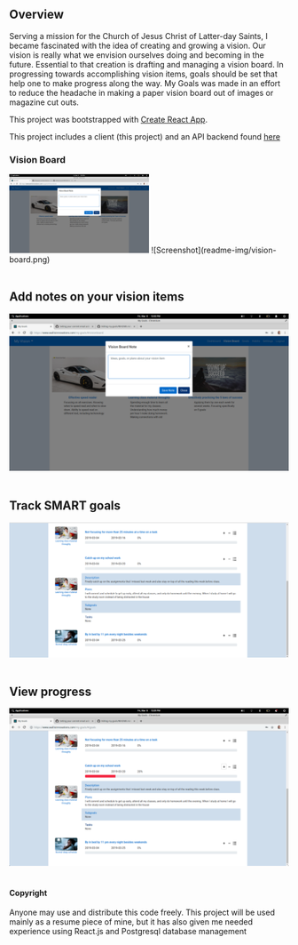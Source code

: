 ## Overview ##
  Serving a mission for the Church of Jesus Christ of Latter-day Saints, I became fascinated with the idea of creating and growing a vision. Our vision is really what we envision ourselves doing and becoming in the future. Essential to that creation is drafting and managing a vision board. In progressing towards accomplishing vision items, goals should be set that help one to make progress along the way. My Goals was made in an effort to reduce the headache in making a paper vision board out of images or magazine cut outs.

This project was bootstrapped with [Create React App](https://github.com/facebook/create-react-app).

This project includes a client (this project) and an API backend found <a href="https://github.com/trey-wallis/my-goals-api">here</a>

### Vision Board ###
<img src="https://github.com/trey-wallis/my-goals/raw/master/readme-img/vision-notes.png" alt="Screenshot" style="width:50%; height: auto;">
![Screenshot](readme-img/vision-board.png)
<br/><br/>

## Add notes on your vision items ##
![Screenshot](readme-img/vision-notes.png)
<br/><br/>

## Track SMART goals ##
![Screenshot](readme-img/goals.png)
<br/><br/>

## View progress ##
![Screenshot](readme-img/progress.png)
<br/><br/>

#### Copyright ####
Anyone may use and distribute this code freely. This project will be used mainly as a resume piece of mine, but it has also given me needed experience using React.js and Postgresql database management
